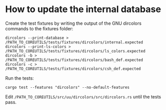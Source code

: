# How to update the internal database

Create the test fixtures by writing the output of the GNU dircolors commands to the fixtures folder:

```shell
dircolors --print-database > /PATH_TO_COREUTILS/tests/fixtures/dircolors/internal.expected
dircolors --print-ls-colors > /PATH_TO_COREUTILS/tests/fixtures/dircolors/ls_colors.expected
dircolors -b > /PATH_TO_COREUTILS/tests/fixtures/dircolors/bash_def.expected
dircolors -c > /PATH_TO_COREUTILS/tests/fixtures/dircolors/csh_def.expected
```

Run the tests:

```shell
cargo test --features "dircolors" --no-default-features
```

Edit `/PATH_TO_COREUTILS/src/uu/dircolors/src/dircolors.rs` until the tests pass.
